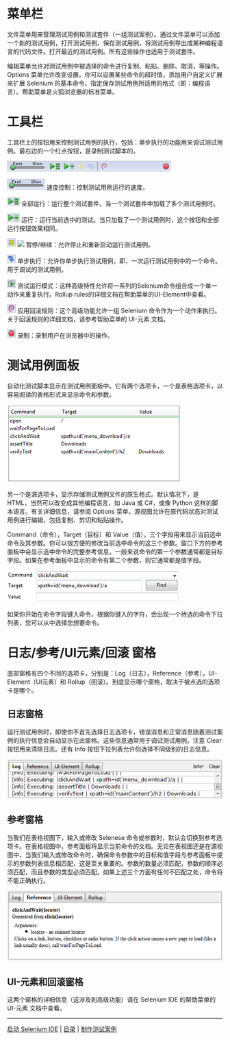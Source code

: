 # 菜单栏

文件菜单用来管理测试用例和测试套件（一组测试案例）。通过文件菜单可以添加一个新的测试用例，打开测试用例，保存测试用例，将测试用例导出成某种编程语言的代码文件。打开最近的测试用例。所有这些操作也适用于测试套件。

编辑菜单允许对测试用例中被选择的命令进行复制、粘贴、删除、取消，等操作。Options 菜单允许改变设置。你可以设置某些命令的超时值，添加用户自定义扩展来扩展 Selenium 的基本命令，指定保存测试用例所适用的格式（即：编程语言）。帮助菜单是火狐浏览器的标准菜单。


# 工具栏

工具栏上的按钮用来控制测试用例的执行，包括：单步执行的功能用来调试测试用例。最右边的一个红点按钮，是录制测试脚本的。

![](images/chapt3_img06_IDE_features.png)

![](images/chapt3_img07_Speed_Control.png)
速度控制：控制测试用例运行的速度。

![](images/chapt3_img08_Run_All.png)
全部运行：运行整个测试套件，当一个测试套件中加载了多个测试用例时。

![](images/chapt3_img09_Run.png)
运行：运行当前选中的测试。当只加载了一个测试用例时，这个按钮和全部运行按钮效果相同。

![](images/chapt3_img10_Pause.png) ![](images/cchapt3_img11_Resume.png)
暂停/继续：允许停止和重新启动运行测试用例。

![](images/chapt3_img12_Step.png)
单步执行：允许你单步执行测试用例，即，一次运行测试用例中的一个命令。用于调试的测试用例。

![](images/chapt3_img13_TestRunner_Mode.png)
测试运行模式：这种高级特性允许将一系列的Selenium命令组合成一个单一动作来重复执行。Rollup rules的详细文档在帮助菜单的UI-Element中查看。

![](images/chapt3_img14_Apply_Rollup_Rules.png)
应用回滚规则：这个高级功能允许一组 Selenium 命令作为一个动作来执行。关于回滚规则的详细文档，请参考帮助菜单的 UI-元素 文档。

![](images/chapt3_img15_Record.png)
录制：录制用户在浏览器中的操作。


# 测试用例面板

自动化测试脚本显示在测试用例面板中。它有两个选项卡，一个是表格选项卡，以容易阅读的表格形式来显示命令和参数。

![](images/chapt3_img16_Table_Format.png)

另一个是源选项卡，显示存储测试用例文件的原生格式。默认情况下，是 HTML，当然可以改变成其他编程语言，如 Java 或 C#，或像 Python 这样的脚本语言。有关详细信息，请参阅 Options 菜单。源视图允许在原代码状态对测试用例进行编辑，包括复制、剪切和粘贴操作。

Command（命令），Target（目标）和 Value（值），三个字段用来显示当前选中命令及其参数。你可以很方便的修改当前选中命令的这三个参数。窗口下方的参考面板中会显示选中命令的完整参考信息，一般来说命令的第一个参数通常都是目标字段。如果在参考面板中显示的命令有第二个参数，则它通常都是值字段。

![](images/chapt3_img17_Entry_Fields.png)

如果你开始在命令字段键入命令，根据你键入的字符，会出现一个待选的命令下拉列表，您可以从中选择您想要命令。


# 日志/参考/UI元素/回滚 窗格

底部窗格有四个不同的选项卡，分别是：Log（日志），Reference（参考），UI-Element（UI元素）和 Rollup（回滚）。到底显示哪个窗格，取决于被点选的选项卡是哪个。

## 日志窗格

运行测试用例时，即使你不首先选择日志选项卡，错误消息和正常消息随着测试案例的执行信息会自动显示在此窗格。这些信息通常用于调试测试用例。注意 Clear 按钮用来清除日志。还有 Info 按钮下拉列表允许你选择不同级别的日志信息。

![](images/chapt3_img18_Bottom_Box.png)

## 参考窗格

当我们在表格视图下，输入或修改 Selenese 命令或参数时，默认会切换到参考选项卡。在表格视图中，参考面板将显示当前命令的文档。无论在表视图还是在源视图中，当我们输入或修改命令时，确保命令参数中的目标和值字段与参考面板中提示的参数列表信息相匹配，这是至关重要的。参数的数量必须匹配，参数的顺序必须匹配，而且参数的类型必须匹配。如果上述三个方面有任何不匹配之处，命令将不能正确执行。

![](images/chapt3_img19_Bottom_Box_Ref.png)

## UI-元素和回滚窗格

这两个窗格的详细信息（这涉及到高级功能）请在 Selenium IDE 的帮助菜单的 UI-元素 文档中查看。

---
[启动 Selenium IDE](Open.md) | [目录](README.md) | [制作测试案例](Build.md)
